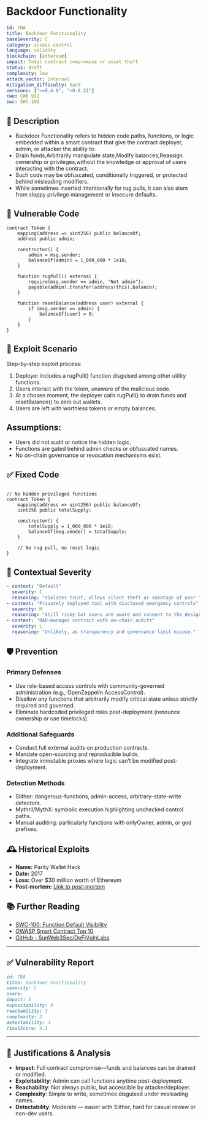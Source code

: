 # Backdoor Functionality

```YAML
id: TBA
title: Backdoor Functionality 
baseSeverity: C
category: access-control
language: solidity
blockchain: [ethereum]
impact: Total contract compromise or asset theft
status: draft
complexity: low
attack_vector: internal
mitigation_difficulty: hard
versions: [">=0.4.0", "<0.8.21"]
cwe: CWE-912
swc: SWC-100
```

## 📝 Description

- Backdoor Functionality refers to hidden code paths, functions, or logic embedded within a smart contract that give the contract deployer, admin, or attacker the ability to:
- Drain funds,Arbitrarily manipulate state,Modify balances,Reassign ownership or privileges,without the knowledge or approval of users interacting with the contract.
- Such code may be obfuscated, conditionally triggered, or protected behind misleading modifiers.
- While sometimes inserted intentionally for rug pulls, it can also stem from sloppy privilege management or insecure defaults.

## 🚨 Vulnerable Code

```solidity
contract Token {
    mapping(address => uint256) public balanceOf;
    address public admin;

    constructor() {
        admin = msg.sender;
        balanceOf[admin] = 1_000_000 * 1e18;
    }

    function rugPull() external {
        require(msg.sender == admin, "Not admin");
        payable(admin).transfer(address(this).balance);
    }

    function resetBalance(address user) external {
        if (msg.sender == admin) {
            balanceOf[user] = 0;
        }
    }
}
```

## 🧪 Exploit Scenario

Step-by-step exploit process:

1. Deployer includes a rugPull() function disguised among other utility functions.
2. Users interact with the token, unaware of the malicious code.
3. At a chosen moment, the deployer calls rugPull() to drain funds and resetBalance() to zero out wallets.
4. Users are left with worthless tokens or empty balances.

## Assumptions:

- Users did not audit or notice the hidden logic.
- Functions are gated behind admin checks or obfuscated names.
- No on-chain governance or revocation mechanisms exist.

## ✅ Fixed Code

```solidity

// No hidden privileged functions
contract Token {
    mapping(address => uint256) public balanceOf;
    uint256 public totalSupply;

    constructor() {
        totalSupply = 1_000_000 * 1e18;
        balanceOf[msg.sender] = totalSupply;
    }

    // No rug pull, no reset logic
}
```
## 🧭 Contextual Severity

```yaml
- context: "Default"
  severity: C
  reasoning: "Violates trust, allows silent theft or sabotage of user funds."
- context: "Privately deployed tool with disclosed emergency controls"
  severity: M
  reasoning: "Still risky but users are aware and consent to the design."
- context: "DAO-managed contract with on-chain audits"
  severity: L
  reasoning: "Unlikely, as transparency and governance limit misuse."
```

## 🛡️ Prevention

### Primary Defenses

- Use role-based access controls with community-governed administration (e.g., OpenZeppelin AccessControl).
- Disallow any functions that arbitrarily modify critical state unless strictly required and governed.
- Eliminate hardcoded privileged roles post-deployment (renounce ownership or use timelocks).

### Additional Safeguards

- Conduct full external audits on production contracts.
- Mandate open-sourcing and reproducible builds.
- Integrate immutable proxies where logic can’t be modified post-deployment.

### Detection Methods

- Slither: dangerous-functions, admin-access, arbitrary-state-write detectors.
- Mythril/MythX: symbolic execution highlighting unchecked control paths.
- Manual auditing: particularly functions with onlyOwner, admin, or god prefixes.

## 🕰️ Historical Exploits

- **Name:** Parity Wallet Hack 
- **Date:** 2017 
- **Loss:** Over $30 million worth of Ethereum 
- **Post-mortem:** [Link to post-mortem](https://codeofcode.org/lessons/case-studies-of-real-world-smart-contract-vulnerabilities-and-exploits/)

## 📚 Further Reading

- [SWC-100: Function Default Visibility](https://swcregistry.io/docs/SWC-100/) 
- [OWASP Smart Contract Top 10](https://owasp.org/www-project-smart-contract-top-10/) 
- [GitHub - SunWeb3Sec/DeFiVulnLabs](https://github.com/SunWeb3Sec/DeFiVulnLabs)
  
---

## ✅ Vulnerability Report

```markdown
id: TBA
title: Backdoor Functionality
severity: C
score:
impact: 5         
exploitability: 4 
reachability: 3   
complexity: 2     
detectability: 3  
finalScore: 4.1
```

---

## 📄 Justifications & Analysis

- **Impact**: Full contract compromise—funds and balances can be drained or modified.
- **Exploitability**: Admin can call functions anytime post-deployment.
- **Reachability**: Not always public, but accessible by attacker/deployer.
- **Complexity**: Simple to write, sometimes disguised under misleading names.
- **Detectability**: Moderate — easier with Slither, hard for casual review or non-dev users.


